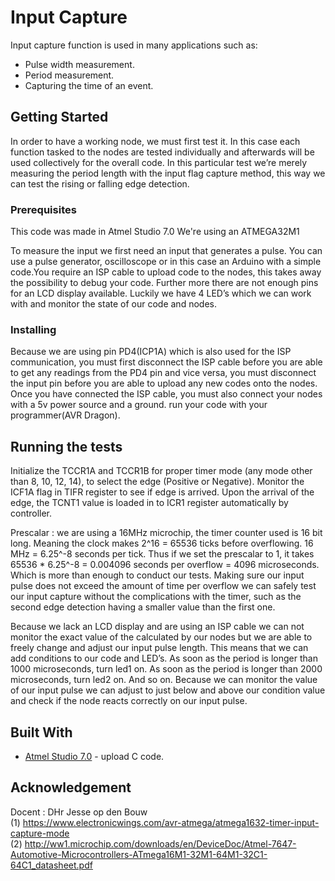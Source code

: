# Input Capture

Input capture function is used in many applications such as:  
  * Pulse width measurement.  
  * Period measurement.  
  * Capturing the time of an event.


## Getting Started

In order to have a working node, we must first test it.
In this case each function tasked to the nodes are tested individually and afterwards will be used collectively for the overall code.
In this particular test we’re merely measuring the  period length with the input flag capture method, this way we can test the rising or falling edge detection. 


### Prerequisites

This code was made in Atmel Studio 7.0
We're using an ATMEGA32M1

To measure the input we first need an input that generates a pulse. You can use a pulse generator, oscilloscope or in this case an Arduino with a simple code.You require an ISP cable to upload code to the nodes, this takes away the possibility to debug your code. 
Further more there are not enough pins for an LCD display available. 
Luckily we have 4 LED’s which we can work with and monitor the state of our code and nodes.

 
### Installing

Because we are using pin PD4(ICP1A) which is also used for the ISP communication, you must first disconnect the ISP cable before you are able to get any readings from the PD4 pin and vice versa, you must disconnect the input pin before you are able to upload any new codes onto the nodes. Once you have connected the ISP cable, you must also connect your nodes with a 5v power source and a ground. run your code with your programmer(AVR Dragon).

## Running the tests

Initialize the TCCR1A and TCCR1B for proper timer mode (any mode other than 8, 10, 12, 14), to select the edge (Positive or Negative).
Monitor the ICF1A flag in TIFR register to see if edge is arrived. Upon the arrival of the edge, the TCNT1 value is loaded in to ICR1 register automatically by controller.  

Prescalar : we are using a 16MHz  microchip, the timer counter used is  16 bit long. Meaning the clock makes 2^16 = 65536 ticks before overflowing. 16 MHz = 6.25^-8 seconds per tick.
Thus if we set the prescalar to 1, it  takes 65536 * 6.25^-8 = 0.004096 seconds per overflow = 4096 microseconds. Which is more than enough to conduct our tests. Making sure our input pulse does not exceed the amount of time per overflow we can safely test our input capture without the complications with the timer, such as the second edge detection having a smaller value than the first one.

Because we lack an LCD display and are using an ISP cable we can not monitor the exact value of the calculated by our nodes but we are able to freely change and adjust our input pulse length. 
This means that we can add conditions to our code and LED’s.
As soon as the period is longer than 1000 microseconds, turn led1 on.
As soon as the period is longer than 2000 microseconds, turn led2 on.
And so on.
Because we can monitor the value of our input pulse we can adjust to just below and above our condition value and check if the node reacts correctly on our input pulse.



## Built With

* [Atmel Studio 7.0](https://atmel-studio.software.informer.com/7.0/) - upload C code.
 


## Acknowledgement
 Docent : DHr Jesse op den Bouw  
(1) https://www.electronicwings.com/avr-atmega/atmega1632-timer-input-capture-mode  
(2) http://ww1.microchip.com/downloads/en/DeviceDoc/Atmel-7647-Automotive-Microcontrollers-ATmega16M1-32M1-64M1-32C1-64C1_datasheet.pdf

